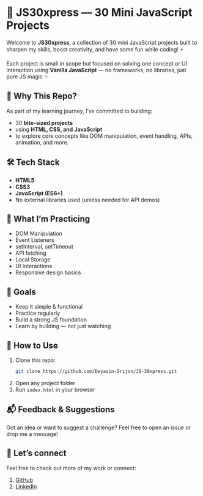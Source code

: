
# 🧩 JS30xpress — 30 Mini JavaScript Projects

Welcome to **JS30xpress**, a collection of 30 mini JavaScript projects built to sharpen my skills, boost creativity, and have some fun while coding! ⚡

Each project is small in scope but focused on solving one concept or UI interaction using **Vanilla JavaScript** — no frameworks, no libraries, just pure JS magic ✨


## 🚀 Why This Repo?

As part of my learning journey, I’ve committed to building:
- 30 **bite-sized projects**
- using **HTML, CSS, and JavaScript**
- to explore core concepts like DOM manipulation, event handling, APIs, animation, and more.

## 🛠️ Tech Stack

- **HTML5**
- **CSS3**
- **JavaScript (ES6+)**
- No external libraries used (unless needed for API demos)


## 🧠 What I’m Practicing

- DOM Manipulation
- Event Listeners
- setInterval, setTimeout
- API fetching
- Local Storage
- UI Interactions
- Responsive design basics


## 🌟 Goals

- Keep it simple & functional
- Practice regularly
- Build a strong JS foundation
- Learn by building — not just watching


## 📌 How to Use

1. Clone this repo:
   ```bash
   git clone https://github.com/Deyasin-Srijon/JS-30xpress.git
   ```
2. Open any project folder
3. Run `index.html` in your browser


## 📬 Feedback & Suggestions

Got an idea or want to suggest a challenge? Feel free to open an issue or drop me a message!


## 👋 Let’s connect

Feel free to check out more of my work or connect:

1. [GitHub](https://github.com/Deyasin-Srijon)
2. [LinkedIn](https://www.linkedin.com/in/srijon-deyasin-59688934b/)